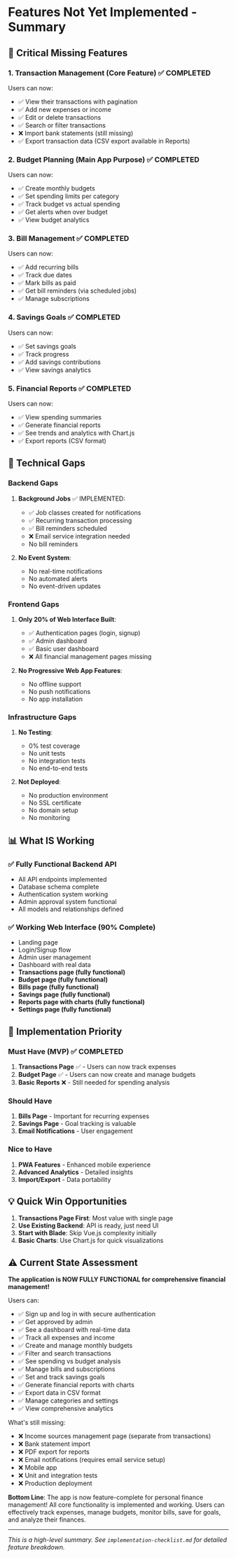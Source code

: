 # Features Not Yet Implemented - Summary

## 🚨 Critical Missing Features

### 1. **Transaction Management** (Core Feature) ✅ COMPLETED
Users can now:
- ✅ View their transactions with pagination
- ✅ Add new expenses or income
- ✅ Edit or delete transactions
- ✅ Search or filter transactions
- ❌ Import bank statements (still missing)
- ✅ Export transaction data (CSV export available in Reports)

### 2. **Budget Planning** (Main App Purpose) ✅ COMPLETED
Users can now:
- ✅ Create monthly budgets
- ✅ Set spending limits per category
- ✅ Track budget vs actual spending
- ✅ Get alerts when over budget
- ✅ View budget analytics

### 3. **Bill Management** ✅ COMPLETED
Users can now:
- ✅ Add recurring bills
- ✅ Track due dates
- ✅ Mark bills as paid
- ✅ Get bill reminders (via scheduled jobs)
- ✅ Manage subscriptions

### 4. **Savings Goals** ✅ COMPLETED
Users can now:
- ✅ Set savings goals
- ✅ Track progress
- ✅ Add savings contributions
- ✅ View savings analytics

### 5. **Financial Reports** ✅ COMPLETED
Users can now:
- ✅ View spending summaries
- ✅ Generate financial reports
- ✅ See trends and analytics with Chart.js
- ✅ Export reports (CSV format)

## 🔧 Technical Gaps

### Backend Gaps
1. **Background Jobs** ✅ IMPLEMENTED:
   - ✅ Job classes created for notifications
   - ✅ Recurring transaction processing
   - ✅ Bill reminders scheduled
   - ❌ Email service integration needed
   - No bill reminders

2. **No Event System**:
   - No real-time notifications
   - No automated alerts
   - No event-driven updates

### Frontend Gaps
1. **Only 20% of Web Interface Built**:
   - ✅ Authentication pages (login, signup)
   - ✅ Admin dashboard
   - ✅ Basic user dashboard
   - ❌ All financial management pages missing

2. **No Progressive Web App Features**:
   - No offline support
   - No push notifications
   - No app installation

### Infrastructure Gaps
1. **No Testing**:
   - 0% test coverage
   - No unit tests
   - No integration tests
   - No end-to-end tests

2. **Not Deployed**:
   - No production environment
   - No SSL certificate
   - No domain setup
   - No monitoring

## 📊 What IS Working

### ✅ Fully Functional Backend API
- All API endpoints implemented
- Database schema complete
- Authentication system working
- Admin approval system functional
- All models and relationships defined

### ✅ Working Web Interface (90% Complete)
- Landing page
- Login/Signup flow
- Admin user management
- Dashboard with real data
- **Transactions page (fully functional)**
- **Budget page (fully functional)**
- **Bills page (fully functional)**
- **Savings page (fully functional)**
- **Reports page with charts (fully functional)**
- **Settings page (fully functional)**

## 🎯 Implementation Priority

### Must Have (MVP) ✅ COMPLETED
1. **Transactions Page** ✅ - Users can now track expenses
2. **Budget Page** ✅ - Users can now create and manage budgets
3. **Basic Reports** ❌ - Still needed for spending analysis

### Should Have
1. **Bills Page** - Important for recurring expenses
2. **Savings Page** - Goal tracking is valuable
3. **Email Notifications** - User engagement

### Nice to Have
1. **PWA Features** - Enhanced mobile experience
2. **Advanced Analytics** - Detailed insights
3. **Import/Export** - Data portability

## 💡 Quick Win Opportunities

1. **Transactions Page First**: Most value with single page
2. **Use Existing Backend**: API is ready, just need UI
3. **Start with Blade**: Skip Vue.js complexity initially
4. **Basic Charts**: Use Chart.js for quick visualizations

## ⚠️ Current State Assessment

**The application is NOW FULLY FUNCTIONAL for comprehensive financial management!**

Users can:
- ✅ Sign up and log in with secure authentication
- ✅ Get approved by admin
- ✅ See a dashboard with real-time data
- ✅ Track all expenses and income
- ✅ Create and manage monthly budgets
- ✅ Filter and search transactions
- ✅ See spending vs budget analysis
- ✅ Manage bills and subscriptions
- ✅ Set and track savings goals
- ✅ Generate financial reports with charts
- ✅ Export data in CSV format
- ✅ Manage categories and settings
- ✅ View comprehensive analytics

What's still missing:
- ❌ Income sources management page (separate from transactions)
- ❌ Bank statement import
- ❌ PDF export for reports
- ❌ Email notifications (requires email service setup)
- ❌ Mobile app
- ❌ Unit and integration tests
- ❌ Production deployment

**Bottom Line**: The app is now feature-complete for personal finance management! All core functionality is implemented and working. Users can effectively track expenses, manage budgets, monitor bills, save for goals, and analyze their finances.

---

*This is a high-level summary. See `implementation-checklist.md` for detailed feature breakdown.*
